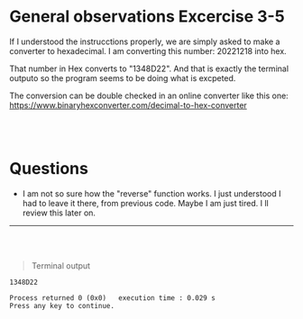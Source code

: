 # General observations Excercise 3-5

If I understood the instrucctions properly, we are simply asked to make a converter to hexadecimal. I am converting this number: 20221218 into hex.

That number in Hex converts to "1348D22". And that is exactly the terminal outputo so the program seems to be doing what is excpeted.

The conversion can be double checked in an online converter like this one: https://www.binaryhexconverter.com/decimal-to-hex-converter

<br> </br>

# Questions

- I am not so sure how the "reverse" function works. I just understood I had to leave it there, from previous code. Maybe I am just tired. I ll review this later on.

---

<br> </br>

> Terminal output

```
1348D22

Process returned 0 (0x0)   execution time : 0.029 s
Press any key to continue.

```
